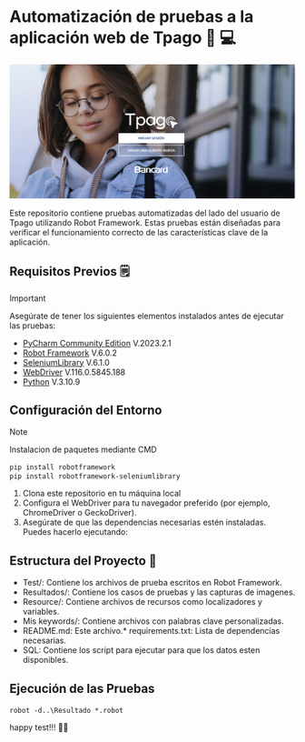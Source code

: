 # Automatización de pruebas a la aplicación web de Tpago 🤖 💻

![Pagina web](https://github.com/Miguel-esquivel/mis-imagenes/blob/main/Captura.PNG?raw=true)

Este repositorio contiene pruebas automatizadas del lado del usuario de Tpago utilizando Robot Framework. Estas pruebas están diseñadas para verificar el funcionamiento correcto de las características clave de la aplicación.

## Requisitos Previos 🗒️
> [!IMPORTANT]
> Asegúrate de tener los siguientes elementos instalados antes de ejecutar las pruebas:

- [PyCharm Community Edition](https://www.jetbrains.com/es-es/pycharm/download/?section=windows) V.2023.2.1
- [Robot Framework](https://robotframework.org/) V.6.0.2
- [SeleniumLibrary](https://robotframework.org/SeleniumLibrary/) V.6.1.0
- [WebDriver](https://github.com/robotframework/SeleniumLibrary/#webdriver) V.116.0.5845.188
- [Python](https://www.python.org/downloads/) V.3.10.9

## Configuración del Entorno
> [!NOTE]
>  Instalacion de paquetes mediante CMD
```
pip install robotframework
pip install robotframework-seleniumlibrary
```

1. Clona este repositorio en tu máquina local
2. Configura el WebDriver para tu navegador preferido (por ejemplo, ChromeDriver o GeckoDriver).
3. Asegúrate de que las dependencias necesarias estén instaladas. Puedes hacerlo ejecutando:

## Estructura del Proyecto 📂

* Test/: Contiene los archivos de prueba escritos en Robot Framework.
* Resultados/: Contiene los casos de pruebas y las capturas de imagenes.
* Resource/: Contiene archivos de recursos como localizadores y variables.
* Mis keywords/: Contiene archivos con palabras clave personalizadas.
* README.md: Este archivo.* requirements.txt: Lista de dependencias necesarias.
* SQL: Contiene los script para ejecutar para que los datos esten disponibles.
## Ejecución de las Pruebas

```
robot -d..\Resultado *.robot
```

happy test!!! 🎉🎉





